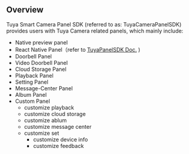 ## Overview

Tuya Smart Camera Panel SDK (referred to as: TuyaCameraPanelSDK) provides users with Tuya Camera related panels, which mainly include:
- Native preview panel
- React Native Panel（refer to [TuyaPanelSDK Doc.](https://tuyainc.github.io/tuyasmart_panel_android_sdk_doc/) )
- Doorbell Panel
- Video Doorbell Panel
- Cloud Storage Panel
- Playback Panel
- Setting Panel
- Message-Center Panel
- Album Panel
- Custom Panel
    - customize playback
    - customize cloud storage
    - customize ablum
    - customize message center
    - customize set
      - customize device info
      - customize feedback
